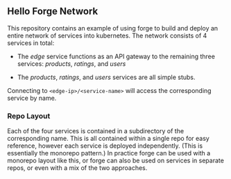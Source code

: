 ## Hello Forge Network

This repository contains an example of using forge to build and deploy
an entire network of services into kubernetes. The network consists of
4 services in total:

 - The *edge* service functions as an API gateway to the remaining
   three services: *products*, *ratings*, and *users*

 - The *products*, *ratings*, and *users* services are all simple
   stubs.

Connecting to `<edge-ip>/<service-name>` will access the corresponding
service by name.

### Repo Layout

Each of the four services is contained in a subdirectory of the
corresponding name. This is all contained within a single repo for
easy reference, however each service is deployed independently. (This
is essentially the monorepo pattern.) In practice forge can be used
with a monorepo layout like this, or forge can also be used on
services in separate repos, or even with a mix of the two approaches.
